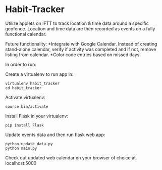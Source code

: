 # Habit-Tracker
Utilize applets on IFTT to track location & time data around a specific geofence. Location and time data are then recorded as events on a fully functional calendar.

Future functionality:
*Integrate with Google Calendar. Instead of creating stand-alone calendar, verify if activity was completed and if not, remove listing from calendar.
*Color code entries based on missed days.

In order to run:

Create a virtualenv to run app in:

```shell
virtualenv habit_tracker
cd habit_tracker
```

Activate virtualenv:

```shell
source bin/activate
```

Install Flask in your virtualenv:

```shell
pip install Flask
```

Update events data and then run flask web app:

```shell
python update_data.py
python main.py
```

Check out updated web calendar on your browser of choice at localhost:5000

